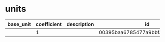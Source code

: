 # units
|base_unit|coefficient|description|id|is_error|name|
|--|--|--|--|--|--|
||1||00395baa6785477a9bbfac7ac271d394|True|грамм|